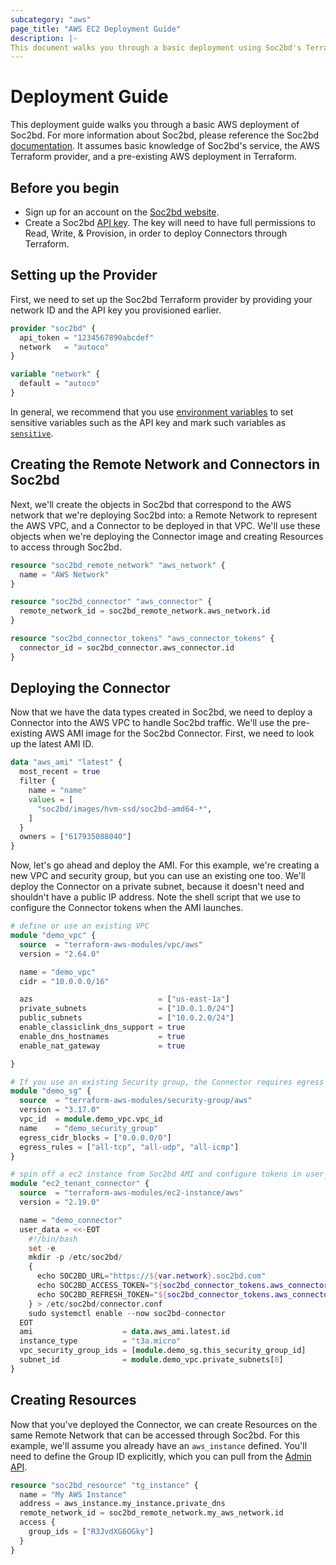 ```yaml
---
subcategory: "aws"
page_title: "AWS EC2 Deployment Guide"
description: |-
This document walks you through a basic deployment using Soc2bd's Terraform provider on AWS
---
```


# Deployment Guide

This deployment guide walks you through a basic AWS deployment of Soc2bd. For more information about Soc2bd, please reference the Soc2bd [documentation](https://docs.soc2bd.com/docs). It assumes basic knowledge of Soc2bd's service, the AWS Terraform provider, and a pre-existing AWS deployment in Terraform.

## Before you begin

- Sign up for an account on the [Soc2bd website](https://www.soc2bd.com).
- Create a Soc2bd [API key](https://docs.soc2bd.com/docs/api-overview). The key will need to have full permissions to Read, Write, & Provision, in order to deploy Connectors through Terraform.

## Setting up the Provider

First, we need to set up the Soc2bd Terraform provider by providing your network ID and the API key you provisioned earlier.

```terraform
provider "soc2bd" {
  api_token = "1234567890abcdef"
  network   = "autoco"
}

variable "network" {
  default = "autoco"
}
```

In general, we recommend that you use [environment variables](https://www.terraform.io/language/values/variables#environment-variables) to set sensitive variables such as the API key and mark such variables as [`sensitive`](https://www.terraform.io/language/values/variables#suppressing-values-in-cli-output).

## Creating the Remote Network and Connectors in Soc2bd

Next, we'll create the objects in Soc2bd that correspond to the AWS network that we're deploying Soc2bd into: a Remote Network to represent the AWS VPC, and a Connector to be deployed in that VPC. We'll use these objects when we're deploying the Connector image and creating Resources to access through Soc2bd.

```terraform
resource "soc2bd_remote_network" "aws_network" {
  name = "AWS Network"
}

resource "soc2bd_connector" "aws_connector" {
  remote_network_id = soc2bd_remote_network.aws_network.id
}

resource "soc2bd_connector_tokens" "aws_connector_tokens" {
  connector_id = soc2bd_connector.aws_connector.id
}
```

## Deploying the Connector

Now that we have the data types created in Soc2bd, we need to deploy a Connector into the AWS VPC to handle Soc2bd traffic. We'll use the pre-existing AWS AMI image for the Soc2bd Connector. First, we need to look up the latest AMI ID.

```terraform
data "aws_ami" "latest" {
  most_recent = true
  filter {
    name = "name"
    values = [
      "soc2bd/images/hvm-ssd/soc2bd-amd64-*",
    ]
  }
  owners = ["617935088040"]
}
```

Now, let's go ahead and deploy the AMI. For this example, we're creating a new VPC and security group, but you can use an existing one too. We'll deploy the Connector on a private subnet, because it doesn't need and shouldn't have a public IP address. Note the shell script that we use to configure the Connector tokens when the AMI launches.

```terraform
# define or use an existing VPC
module "demo_vpc" {
  source  = "terraform-aws-modules/vpc/aws"
  version = "2.64.0"

  name = "demo_vpc"
  cidr = "10.0.0.0/16"

  azs                            = ["us-east-1a"]
  private_subnets                = ["10.0.1.0/24"]
  public_subnets                 = ["10.0.2.0/24"]
  enable_classiclink_dns_support = true
  enable_dns_hostnames           = true
  enable_nat_gateway             = true

}

# If you use an existing Security group, the Connector requires egress traffic enabled but does not require ingress
module "demo_sg" {
  source  = "terraform-aws-modules/security-group/aws"
  version = "3.17.0"
  vpc_id  = module.demo_vpc.vpc_id
  name    = "demo_security_group"
  egress_cidr_blocks = ["0.0.0.0/0"]
  egress_rules = ["all-tcp", "all-udp", "all-icmp"]
}

# spin off a ec2 instance from Soc2bd AMI and configure tokens in user_data
module "ec2_tenant_connector" {
  source  = "terraform-aws-modules/ec2-instance/aws"
  version = "2.19.0"

  name = "demo_connector"
  user_data = <<-EOT
    #!/bin/bash
    set -e
    mkdir -p /etc/soc2bd/
    {
      echo SOC2BD_URL="https://${var.network}.soc2bd.com"
      echo SOC2BD_ACCESS_TOKEN="${soc2bd_connector_tokens.aws_connector_tokens.access_token}"
      echo SOC2BD_REFRESH_TOKEN="${soc2bd_connector_tokens.aws_connector_tokens.refresh_token}"
    } > /etc/soc2bd/connector.conf
    sudo systemctl enable --now soc2bd-connector
  EOT
  ami                    = data.aws_ami.latest.id
  instance_type          = "t3a.micro"
  vpc_security_group_ids = [module.demo_sg.this_security_group_id]
  subnet_id              = module.demo_vpc.private_subnets[0]
}
```

## Creating Resources

Now that you've deployed the Connector, we can create Resources on the same Remote Network that can be accessed through Soc2bd. For this example, we'll assume you already have an `aws_instance` defined. You'll need to define the Group ID explicitly, which you can pull from the [Admin API](https://docs.soc2bd.com/docs/api-overview).

```terraform
resource "soc2bd_resource" "tg_instance" {
  name = "My AWS Instance"
  address = aws_instance.my_instance.private_dns
  remote_network_id = soc2bd_remote_network.my_aws_network.id
  access {
    group_ids = ["R3JvdXG6OGky"]
  }
}
```
